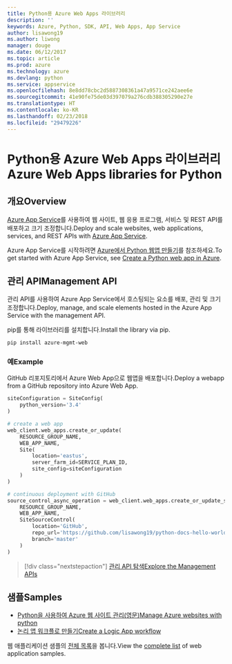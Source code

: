 ```yaml
---
title: Python용 Azure Web Apps 라이브러리
description: ''
keywords: Azure, Python, SDK, API, Web Apps, App Service
author: lisawong19
ms.author: liwong
manager: douge
ms.date: 06/12/2017
ms.topic: article
ms.prod: azure
ms.technology: azure
ms.devlang: python
ms.service: appservice
ms.openlocfilehash: 8e8dd78cbc2d5887308361a47a9571ce242aee6e
ms.sourcegitcommit: 41e90fe75de03d397079a276cdb388305290e27e
ms.translationtype: HT
ms.contentlocale: ko-KR
ms.lasthandoff: 02/23/2018
ms.locfileid: "29479226"
---
```

# <a name="azure-web-apps-libraries-for-python"></a><span data-ttu-id="b40b6-103">Python용 Azure Web Apps 라이브러리</span><span class="sxs-lookup"><span data-stu-id="b40b6-103">Azure Web Apps libraries for Python</span></span>

## <a name="overview"></a><span data-ttu-id="b40b6-104">개요</span><span class="sxs-lookup"><span data-stu-id="b40b6-104">Overview</span></span>

<span data-ttu-id="b40b6-105">[Azure App Service](/azure/app-service)를 사용하여 웹 사이트, 웹 응용 프로그램, 서비스 및 REST API를 배포하고 크기 조정합니다.</span><span class="sxs-lookup"><span data-stu-id="b40b6-105">Deploy and scale websites, web applications, services, and REST APIs with [Azure App Service](/azure/app-service).</span></span>

<span data-ttu-id="b40b6-106">Azure App Service를 시작하려면 [Azure에서 Python 웹앱 만들기](/azure/app-service-web/app-service-web-get-started-python)를 참조하세요.</span><span class="sxs-lookup"><span data-stu-id="b40b6-106">To get started with Azure App Service, see [Create a Python web app in Azure](/azure/app-service-web/app-service-web-get-started-python).</span></span>

## <a name="management-api"></a><span data-ttu-id="b40b6-107">관리 API</span><span class="sxs-lookup"><span data-stu-id="b40b6-107">Management API</span></span>

<span data-ttu-id="b40b6-108">관리 API를 사용하여 Azure App Service에서 호스팅되는 요소를 배포, 관리 및 크기 조정합니다.</span><span class="sxs-lookup"><span data-stu-id="b40b6-108">Deploy, manage, and scale elements hosted in the Azure App Service with the management API.</span></span>

<span data-ttu-id="b40b6-109">pip를 통해 라이브러리를 설치합니다.</span><span class="sxs-lookup"><span data-stu-id="b40b6-109">Install the library via pip.</span></span>

```bash
pip install azure-mgmt-web
```

### <a name="example"></a><span data-ttu-id="b40b6-110">예</span><span class="sxs-lookup"><span data-stu-id="b40b6-110">Example</span></span>

<span data-ttu-id="b40b6-111">GitHub 리포지토리에서 Azure Web App으로 웹앱을 배포합니다.</span><span class="sxs-lookup"><span data-stu-id="b40b6-111">Deploy a webapp from a GitHub repository into Azure Web App.</span></span>

```python
siteConfiguration = SiteConfig(
    python_version='3.4'
)

# create a web app
web_client.web_apps.create_or_update(
    RESOURCE_GROUP_NAME,
    WEB_APP_NAME,
    Site(
        location='eastus',
        server_farm_id=SERVICE_PLAN_ID,
        site_config=siteConfiguration
    )
)

# continuous deployment with GitHub
source_control_async_operation = web_client.web_apps.create_or_update_source_control(
    RESOURCE_GROUP_NAME,
    WEB_APP_NAME,
    SiteSourceControl(
        location='GitHub',
        repo_url='https://github.com/lisawong19/python-docs-hello-world',
        branch='master'
    )
)
```
> [!div class="nextstepaction"]
> [<span data-ttu-id="b40b6-112">관리 API 탐색</span><span class="sxs-lookup"><span data-stu-id="b40b6-112">Explore the Management APIs</span></span>](/python/api/overview/azure/webapps/management)

## <a name="samples"></a><span data-ttu-id="b40b6-113">샘플</span><span class="sxs-lookup"><span data-stu-id="b40b6-113">Samples</span></span> 

* <span data-ttu-id="b40b6-114">[Python을 사용하여 Azure 웹 사이트 관리(영문)][1]</span><span class="sxs-lookup"><span data-stu-id="b40b6-114">[Manage Azure websites with python][1]</span></span>
* <span data-ttu-id="b40b6-115">[논리 앱 워크플로 만들기][2]</span><span class="sxs-lookup"><span data-stu-id="b40b6-115">[Create a Logic App workflow][2]</span></span>
 
<span data-ttu-id="b40b6-116">웹 애플리케이션 샘플의 [전체 목록](https://azure.microsoft.com/en-us/resources/samples/?platform=python&term=web-app)을 봅니다.</span><span class="sxs-lookup"><span data-stu-id="b40b6-116">View the [complete list](https://azure.microsoft.com/en-us/resources/samples/?platform=python&term=web-app) of web application samples.</span></span>

[1]: https://azure.microsoft.com/resources/samples/app-service-web-python-manage
[2]: ../docs-ref-conceptual/python-sdk-azure-samples-logic-app-workflow.md